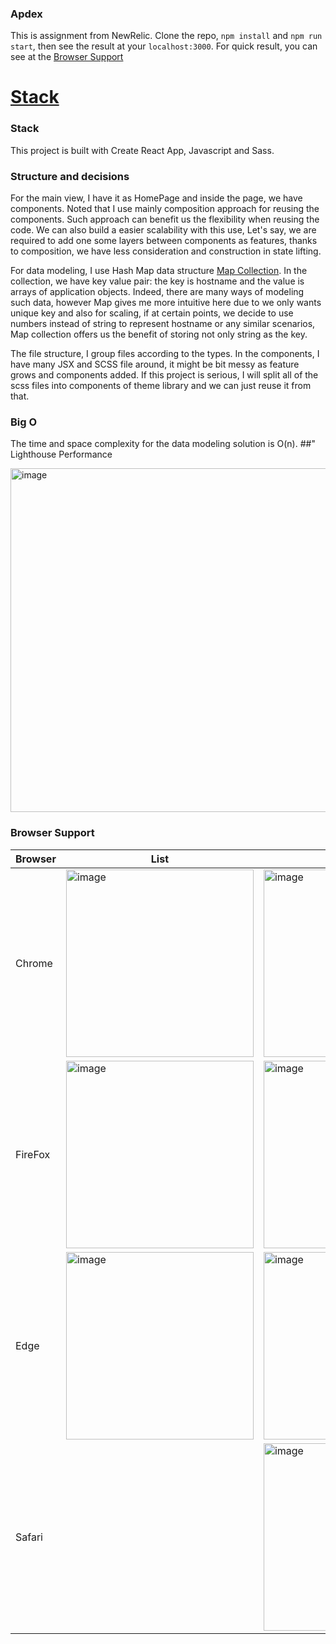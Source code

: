 ### Apdex

This is assignment from NewRelic.
Clone the repo, `npm install` and `npm run start`, then see the result at your `localhost:3000`.
For quick result, you can see at the [Browser Support](#browser-support)

# [Stack](#stack)

### Stack

This project is built with Create React App, Javascript and Sass.
### Structure and decisions

For the main view, I have it as HomePage and inside the page, we have components. Noted that I use mainly composition approach for reusing the components. Such approach can benefit us the flexibility when reusing the code. We can also build a easier scalability with this use, Let's say, we are required to add one some layers between components as features, thanks to composition, we have less consideration and construction in state lifting.

For data modeling, I use Hash Map data structure [Map Collection](https://developer.mozilla.org/en-US/docs/Web/JavaScript/Reference/Global_Objects/Map). In the collection, we have key value pair: the key is hostname and the value is arrays of application objects. Indeed, there are many ways of modeling such data, however Map gives me more intuitive here due to we only wants unique key and also for scaling, if at certain points, we decide to use numbers instead of string to represent hostname or any similar scenarios, Map collection offers us the benefit of storing not only string as the key.

The file structure, I group files according to the types. In the components, I have many JSX and SCSS file around, it might be bit messy as feature grows and components added. If this project is serious, I will split all of the scss files into components of theme library and we can just reuse it from that.
### Big O

The time and space complexity for the data modeling solution is O(n).
##" Lighthouse Performance

<img width="550" alt="image" src="https://user-images.githubusercontent.com/42298152/217593986-1007cd7e-e5e8-4928-a3ac-894a47b050d0.png">

### Browser Support 

|  Browser |  List  | Grid  | 
|---|---|---|
| Chrome  | <img width="300" alt="image" src="https://user-images.githubusercontent.com/42298152/217545129-e7d1d0d6-39c1-4c06-9488-203e9446489c.png">  | <img width="300" alt="image" src="https://user-images.githubusercontent.com/42298152/217545171-131cc690-9a30-4148-a074-f73d3993ae35.png">  | 
| FireFox  | <img width="300" alt="image" src="https://user-images.githubusercontent.com/42298152/217545467-b02765ea-648a-4513-b347-5a5ab4e739f7.png">  | <img width="300" alt="image" src="https://user-images.githubusercontent.com/42298152/217545426-723ceea9-e1d2-414c-bf3a-9d5ef805aa44.png">  | 
| Edge  | <img width="300" alt="image" src="https://user-images.githubusercontent.com/42298152/217545722-74f955ed-17a7-4ef2-b664-bd56147a6346.png">  | <img width="300" alt="image" src="https://user-images.githubusercontent.com/42298152/217545686-2ed1ac29-f8a8-4449-b5ea-e2cf6b7bc066.png"> | 
|Safari  |   | <img width="300" alt="image" src="https://user-images.githubusercontent.com/42298152/217544431-84aebe7b-0d2a-42e7-8c52-5503f4394e27.png">  |




